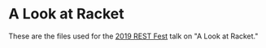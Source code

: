 # A Look at Racket

These are the files used for the [2019 REST Fest](https://github.com/RESTFest/2019-Greenville/) talk on "A Look at Racket."
